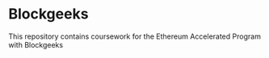 # Blockgeeks
This repository contains coursework for the Ethereum Accelerated Program with Blockgeeks
